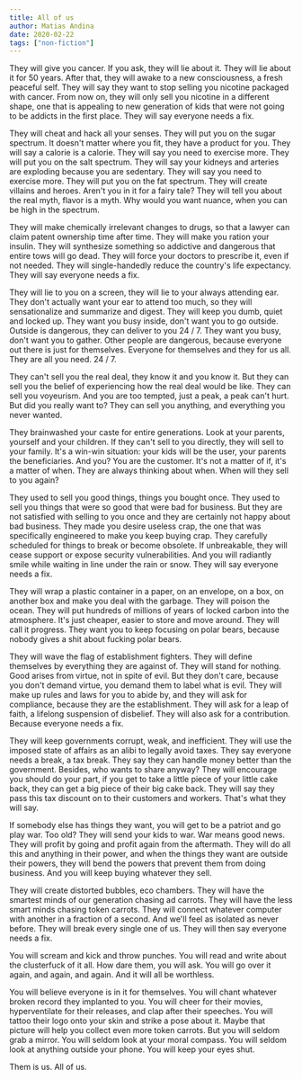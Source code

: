 ```yaml
---
title: All of us
author: Matias Andina
date: 2020-02-22
tags: ["non-fiction"]
---
```


They will give you cancer. If you ask, they will lie about it. They will lie about it for 50 years. After that, they will awake to a new consciousness, a fresh peaceful self. They will say they want to stop selling you nicotine packaged with cancer. From now on, they will only sell you nicotine in a different shape, one that is appealing to new generation of kids that were not going to be addicts in the first place. They will say everyone needs a fix.

They will cheat and hack all your senses. They will put you on the sugar spectrum. It doesn't matter where you fit, they have a product for you. They will say a calorie is a calorie. They will say you need to exercise more. They will put you on the salt spectrum. They will say your kidneys and arteries are exploding because you are sedentary. They will say you need to exercise more. They will put you on the fat spectrum. They will create villains and heroes. Aren't you in it for a fairy tale? They will tell you about the real myth, flavor is a myth. Why would you want nuance, when you can be high in the spectrum.

They will make chemically irrelevant changes to drugs, so that a lawyer can claim patent ownership time after time. They will make you ration your insulin. They will synthesize something so addictive and dangerous that entire tows will go dead. They will force your doctors to prescribe it, even if not needed. They will single-handedly reduce the country's life expectancy. They will say everyone needs a fix. 

They will lie to you on a screen, they will lie to your always attending ear. They don't actually want your ear to attend too much, so they will sensationalize and summarize and digest. They will keep you dumb, quiet and locked up. They want you busy inside, don't want you to go outside. Outside is dangerous, they can deliver to you 24 / 7. They want you busy, don't want you to gather. Other people are dangerous, because everyone out there is just for themselves. Everyone for themselves and they for us all. They are all you need. 24 / 7. 

They can't sell you the real deal, they know it and you know it. But they can sell you the belief of experiencing how the real deal would be like. They can sell you voyeurism. And you are too tempted, just a peak, a peak can't hurt. But did you really want to? They can sell you anything, and everything you never wanted.

They brainwashed your caste for entire generations. Look at your parents, yourself and your children. If they can't sell to you directly, they will sell to your family. It's a win-win situation: your kids will be the user, your parents the beneficiaries. And you? You are the customer. It's not a matter of if, it's a matter of when. They are always thinking about when. When will they sell to you again?

They used to sell you good things, things you bought once. They used to sell you things that were so good that were bad for business. But they are not satisfied with selling to you once and they are certainly not happy about bad business. They made you desire useless crap, the one that was specifically engineered to make you keep buying crap. They carefully  scheduled for things to break or become obsolete. If unbreakable, they will cease support or expose security vulnerabilities. And you will radiantly smile while waiting in line under the rain or snow. They will say everyone needs a fix.

They will wrap a plastic container in a paper, on an envelope, on a box, on another box and make you deal with the garbage. They will poison the ocean. They will put hundreds of millions of years of locked carbon into the atmosphere. It's just cheaper, easier to store and move around. They will call it progress. They want you to keep focusing on polar bears, because nobody gives a shit about fucking polar bears.

They will wave the flag of establishment fighters. They will define themselves by everything they are against of. They will stand for nothing. Good arises from virtue, not in spite of evil. But they don't care, because you don't demand virtue, you demand them to label what is evil. They will make up rules and laws for you to abide by, and they will ask for compliance, because they are the establishment. They will ask for a leap of faith, a lifelong suspension of disbelief. They will also ask for a contribution. Because everyone needs a fix. 

They will keep governments corrupt, weak, and inefficient. They will use the imposed state of affairs as an alibi to legally avoid taxes. They say everyone needs a break, a tax break. They say they can handle money better than the government. Besides, who wants to share anyway? They will encourage you should do your part, if you get to take a little piece of your little cake back, they can get a big piece of their big cake back. They will say they pass this tax discount on to their customers and workers. That's what they will say.

If somebody else has things they want, you will get to be a patriot and go play war. Too old? They will send your kids to war. War means good news. They will profit by going and profit again from the aftermath. They will do all this and anything in their power, and when the things they want are outside their powers, they will bend the powers that prevent them from doing business. And you will keep buying whatever they sell.

They will create distorted bubbles, eco chambers. They will have the smartest minds of our generation chasing ad carrots. They will have the less smart minds chasing token carrots. They will connect whatever computer with another in a fraction of a second. And we'll feel as isolated as never before. They will break every single one of us. They will then say everyone needs a fix. 

You will scream and kick and throw punches. You will read and write about the clusterfuck of it all. How dare them, you will ask. You will go over it again, and again, and again. And it will all be worthless.

You will believe everyone is in it for themselves. You will chant whatever broken record they implanted to you. You will cheer for their movies, hyperventilate for their releases, and clap after their speeches. You will tattoo their logo onto your skin and strike a pose about it. Maybe that picture will help you collect even more token carrots. But you will seldom grab a mirror. You will seldom look at your moral compass. You will seldom look at anything outside your phone. You will keep your eyes shut.

Them is us. All of us.
